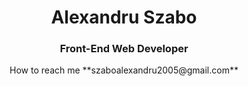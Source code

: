 
<h1 align="center">Alexandru Szabo</h1>
<h3 align="center">Front-End Web Developer</h3>

<p align="center">
  How to reach me **szaboalexandru2005@gmail.com**
</p>
